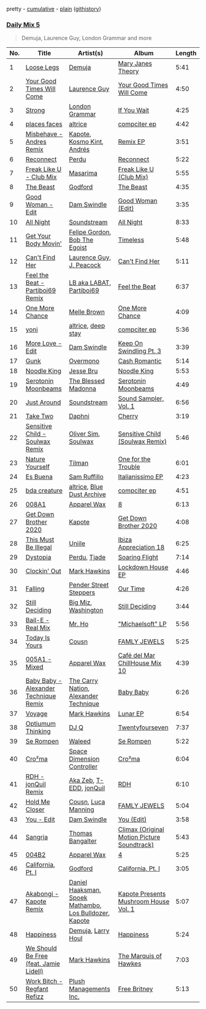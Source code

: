 pretty - [cumulative](/playlists/cumulative/Daily%20Mix%205.md) - [plain](/playlists/plain/37i9dQZF1E36TO0q54WsJv) ([githistory](https://github.githistory.xyz/vitokorn/spotify-playlist-archive/blob/master/playlists/plain/37i9dQZF1E36TO0q54WsJv))

### [Daily Mix 5](https://open.spotify.com/playlist/37i9dQZF1E36TO0q54WsJv)

> Demuja, Laurence Guy, London Grammar and more

| No. | Title | Artist(s) | Album | Length |
|---|---|---|---|---|
| 1 | [Loose Legs](https://open.spotify.com/track/4j87aLlhwhOYGz1A4UUvPP) | [Demuja](https://open.spotify.com/artist/1LfqhJiCiHfVzrBOVaBXc1) | [Mary Janes Theory](https://open.spotify.com/album/7FEos1XWzkCqTjZvSicCen) | 5:41 |
| 2 | [Your Good Times Will Come](https://open.spotify.com/track/3g5oI7fJYh9NaQMQ5x4ItH) | [Laurence Guy](https://open.spotify.com/artist/1PTEiCpkzNkLNgMi1LL8JR) | [Your Good Times Will Come](https://open.spotify.com/album/1ZhTIMvd5OlrytEfwekpUR) | 4:50 |
| 3 | [Strong](https://open.spotify.com/track/0QMK2WVjKy3iKdqajgDB1P) | [London Grammar](https://open.spotify.com/artist/3Bd1cgCjtCI32PYvDC3ynO) | [If You Wait](https://open.spotify.com/album/2J4dwQHk8EZKPKGhM1EzOU) | 4:25 |
| 4 | [places faces](https://open.spotify.com/track/4sEijthvXQuwOMn06lpxCH) | [altrice](https://open.spotify.com/artist/44lQJ512fu8nW7pa1FRmDF) | [compciter ep](https://open.spotify.com/album/2qTXiZXOqTEwwfcAVo76bR) | 4:42 |
| 5 | [Misbehave - Andres Remix](https://open.spotify.com/track/0D8OGBrDQNZf9qiEnEIETb) | [Kapote](https://open.spotify.com/artist/3sySIHNL0hqR7eOlm3LNTH), [Kosmo Kint](https://open.spotify.com/artist/5xPHGeNecDlCoEezCF2bWn), [Andrés](https://open.spotify.com/artist/0MqBBBA1RZzXK1f8vg5rIL) | [Remix EP](https://open.spotify.com/album/6pcOgtpIJqA78cgNVBsQx4) | 3:51 |
| 6 | [Reconnect](https://open.spotify.com/track/1h3ESMHmzyvhT03tRxLQVv) | [Perdu](https://open.spotify.com/artist/3JW4jIizZah2STNtdp1cWx) | [Reconnect](https://open.spotify.com/album/0PrvK2LKnETl1zI9PXC6tO) | 5:22 |
| 7 | [Freak Like U - Club Mix](https://open.spotify.com/track/4Sv8UfMtBHBzR6n0yOlApc) | [Masarima](https://open.spotify.com/artist/1F8ENasYTdkuSb54ymSEjL) | [Freak Like U (Club Mix)](https://open.spotify.com/album/343AqAEz0Y1UncCPNpo9ZN) | 5:55 |
| 8 | [The Beast](https://open.spotify.com/track/5nE5gmDADdXZ3LwES22kYt) | [Godford](https://open.spotify.com/artist/4pUwtnbS6FdBniLp410AOu) | [The Beast](https://open.spotify.com/album/3U9XwEP5Ia637qr6yX3578) | 4:35 |
| 9 | [Good Woman - Edit](https://open.spotify.com/track/69gBITZ6WnJFUIe1b2EMeg) | [Dam Swindle](https://open.spotify.com/artist/6hJtgCB3L5cnJSND7sp6GU) | [Good Woman (Edit)](https://open.spotify.com/album/6d9RyDwoZCI52HG5sQVUbz) | 3:35 |
| 10 | [All Night](https://open.spotify.com/track/5aUmuq6558VklXn7ccDEgs) | [Soundstream](https://open.spotify.com/artist/06Bb7O2LqLNb7kRayt2tfV) | [All Night](https://open.spotify.com/album/68NuE55yBJanWp9SVwns6B) | 8:33 |
| 11 | [Get Your Body Movin'](https://open.spotify.com/track/4HtpR1xSJ0nHixdXMiWRv9) | [Felipe Gordon](https://open.spotify.com/artist/7rQKvsWUOJgXmInx2JuaXj), [Bob The Egoist](https://open.spotify.com/artist/7xnyalS4aryg4kytwi61iI) | [Timeless](https://open.spotify.com/album/1c26lmfgKYkHTqYHXodLSm) | 5:48 |
| 12 | [Can't Find Her](https://open.spotify.com/track/6uHTykxbR6MInBeThBE8FV) | [Laurence Guy](https://open.spotify.com/artist/1PTEiCpkzNkLNgMi1LL8JR), [J. Peacock](https://open.spotify.com/artist/6b4Mcps4CuXfzgKYvhuJP7) | [Can't Find Her](https://open.spotify.com/album/2EPpRnTtaWxBjdnnGifefN) | 5:11 |
| 13 | [Feel the Beat - Partiboi69 Remix](https://open.spotify.com/track/2wNEBBr52TumYRmtYH1ocC) | [LB aka LABAT](https://open.spotify.com/artist/02fHczhlgEBCCjzjsNvJAh), [Partiboi69](https://open.spotify.com/artist/0CutULGVZ24wOr1HHYoEOL) | [Feel the Beat](https://open.spotify.com/album/4izfgFschtwTedFJH5b4rO) | 6:37 |
| 14 | [One More Chance](https://open.spotify.com/track/2fs9HGUstxf0r1nbUsX9pr) | [Melle Brown](https://open.spotify.com/artist/0sD8M4PoVLNDJ82fi6oG5e) | [One More Chance](https://open.spotify.com/album/0Br04dEwKsxbvjQnBKqKC5) | 4:09 |
| 15 | [yoni](https://open.spotify.com/track/0KpuGGkI2ELoGm7J8aDQbK) | [altrice](https://open.spotify.com/artist/44lQJ512fu8nW7pa1FRmDF), [deep stay](https://open.spotify.com/artist/5czMnnr7BIguvWnKL1OVA8) | [compciter ep](https://open.spotify.com/album/2qTXiZXOqTEwwfcAVo76bR) | 5:36 |
| 16 | [More Love - Edit](https://open.spotify.com/track/4mK4A2x8gT1WPmxZfrFhXD) | [Dam Swindle](https://open.spotify.com/artist/6hJtgCB3L5cnJSND7sp6GU) | [Keep On Swindling Pt. 3](https://open.spotify.com/album/04H1Yn2xEQjaD7sdXJqJlU) | 3:39 |
| 17 | [Gunk](https://open.spotify.com/track/4Nv1liSp522fuF1AGu6Yxs) | [Overmono](https://open.spotify.com/artist/01PnN11ovfen6xUOHfNpn3) | [Cash Romantic](https://open.spotify.com/album/3HfF5JwfEDokXfW3NvY7Cs) | 5:14 |
| 18 | [Noodle King](https://open.spotify.com/track/6SiPSZYFJYnYWD3o0NRMTZ) | [Jesse Bru](https://open.spotify.com/artist/3TQ2taKTip3uFICbu5aIJq) | [Noodle King](https://open.spotify.com/album/5tb8kPpioXHHLCUIpvc9QO) | 5:53 |
| 19 | [Serotonin Moonbeams](https://open.spotify.com/track/0hJfuyUwtEYMlGgvr3nzz9) | [The Blessed Madonna](https://open.spotify.com/artist/4TvhRzxIL1le2PWCeUqxQw) | [Serotonin Moonbeams](https://open.spotify.com/album/1UTc8WInycl4tVgJ1yODaO) | 4:49 |
| 20 | [Just Around](https://open.spotify.com/track/4Lc8ioJLhvCAwcEz0YiVQK) | [Soundstream](https://open.spotify.com/artist/06Bb7O2LqLNb7kRayt2tfV) | [Sound Sampler, Vol. 1](https://open.spotify.com/album/70eG9ucNvvUzMz6j6EiqBl) | 6:56 |
| 21 | [Take Two](https://open.spotify.com/track/4g8jAI4REmgqoE9aDZwFZi) | [Daphni](https://open.spotify.com/artist/4nhvb6x9ZhPiYCzrHDNia9) | [Cherry](https://open.spotify.com/album/0cmEfkFvLVgKhLIUgGhRG5) | 3:19 |
| 22 | [Sensitive Child - Soulwax Remix](https://open.spotify.com/track/0fER4siVB8s68N3JkFAI4O) | [Oliver Sim](https://open.spotify.com/artist/4KDu9uqzqseVCpQXMa8Pvm), [Soulwax](https://open.spotify.com/artist/43mWhBXSflupNLuNjM5vff) | [Sensitive Child (Soulwax Remix)](https://open.spotify.com/album/1j93UmCt06HQ9XCVqAitcA) | 5:46 |
| 23 | [Nature Yourself](https://open.spotify.com/track/5JQhZecNpJ4OAjCsRFw4ai) | [Tilman](https://open.spotify.com/artist/7aFxKbiPGJHNrcrGuKW5X9) | [One for the Trouble](https://open.spotify.com/album/1yzK6lBmItyEpEtmIeJ1BM) | 6:01 |
| 24 | [Es Buena](https://open.spotify.com/track/4rJS9klVBurRYknrBd8Ogs) | [Sam Ruffillo](https://open.spotify.com/artist/22x2iswjXGmDEkCJcUKYiy) | [Italianissimo EP](https://open.spotify.com/album/0nHgSQx4sKmFItKIm8M8rt) | 4:23 |
| 25 | [bda creature](https://open.spotify.com/track/6dnZv0EmSwCoBq91rFK0IH) | [altrice](https://open.spotify.com/artist/44lQJ512fu8nW7pa1FRmDF), [Blue Dust Archive](https://open.spotify.com/artist/0cZmamL9NzyInr7N3c0lDK) | [compciter ep](https://open.spotify.com/album/2qTXiZXOqTEwwfcAVo76bR) | 4:51 |
| 26 | [008A1](https://open.spotify.com/track/4MCM6iff0STPETNF1K8as0) | [Apparel Wax](https://open.spotify.com/artist/2nlNttZvT9FlaPBIP1H4Io) | [8](https://open.spotify.com/album/0VjEHFit3Jh83caJw3gvw0) | 6:13 |
| 27 | [Get Down Brother 2020](https://open.spotify.com/track/33xGD6bo37LwHjOUU8dN8J) | [Kapote](https://open.spotify.com/artist/3sySIHNL0hqR7eOlm3LNTH) | [Get Down Brother 2020](https://open.spotify.com/album/10Y3w7a3b5SeKP6AtPknXL) | 4:08 |
| 28 | [This Must Be Illegal](https://open.spotify.com/track/04JOneSXzqAz9V64gpYwUG) | [Uniile](https://open.spotify.com/artist/4YDUa4vMajWyirBG0PiGwX) | [Ibiza Appreciation 18](https://open.spotify.com/album/4XbHX9VQr3HlsYVvN2l0SX) | 6:25 |
| 29 | [Dystopia](https://open.spotify.com/track/4sTb8QQiuiNyziutn7H6Yn) | [Perdu](https://open.spotify.com/artist/3JW4jIizZah2STNtdp1cWx), [Tjade](https://open.spotify.com/artist/2XgDjvneRRotQu4r9lTRuh) | [Soaring Flight](https://open.spotify.com/album/2DnohEpvfsro9XtMgpmEvP) | 7:14 |
| 30 | [Clockin' Out](https://open.spotify.com/track/4B9bRNDgWoDVRgrJvEKAS6) | [Mark Hawkins](https://open.spotify.com/artist/6BDLwOIauGwERNYxaOciyq) | [Lockdown House EP](https://open.spotify.com/album/1l02YoPu1BohbfgN2BhkOJ) | 4:46 |
| 31 | [Falling](https://open.spotify.com/track/1SyDxD1MnlsQNeHHhm2dpg) | [Pender Street Steppers](https://open.spotify.com/artist/02V0FAoWiTFWMT36s1Yt1a) | [Our Time](https://open.spotify.com/album/0Jge7w86SFk9oadmO4zyrR) | 4:26 |
| 32 | [Still Deciding](https://open.spotify.com/track/4HIQJ7uhosxYnGqeTDxmsh) | [Big Miz](https://open.spotify.com/artist/16bJAXH14R42AnpN0FtaQo), [Washington](https://open.spotify.com/artist/11K64lC9HdV9vEjhgIrr9Q) | [Still Deciding](https://open.spotify.com/album/7Mtb3ztD7FEpScsyPcoHXL) | 3:44 |
| 33 | [Bail-E - Real Mix](https://open.spotify.com/track/23cdcO0JbfnxOZmYHS7ltx) | [Mr. Ho](https://open.spotify.com/artist/44LzZsFXgy7Ft4EsT3WlI8) | ["Michaelsoft" LP](https://open.spotify.com/album/3Aku6IAuipgXBMU3iKZVMY) | 5:56 |
| 34 | [Today Is Yours](https://open.spotify.com/track/3Vkf05g7H3LJzVhIOA3geB) | [Cousn](https://open.spotify.com/artist/5Q13wCN8sU8MaboNCmBrbl) | [FAMLY JEWELS](https://open.spotify.com/album/4Wgq3oSZlRibQModAAehAe) | 5:25 |
| 35 | [005A1 - Mixed](https://open.spotify.com/track/7IKGx2h0DEi3lNmlQiNXxI) | [Apparel Wax](https://open.spotify.com/artist/2nlNttZvT9FlaPBIP1H4Io) | [Café del Mar ChillHouse Mix 10](https://open.spotify.com/album/1wsvgSUt7djYDBzGJBgINx) | 4:39 |
| 36 | [Baby Baby - Alexander Technique Remix](https://open.spotify.com/track/1EMtYKxzJkbysg9hwstwtg) | [The Carry Nation](https://open.spotify.com/artist/0PDEs0724hDGxKb5vD5hj1), [Alexander Technique](https://open.spotify.com/artist/5nCphaO35HX9Hxq7LSfkIw) | [Baby Baby](https://open.spotify.com/album/5Rvj2Uk5noy1vGhfZrVXPN) | 6:26 |
| 37 | [Voyage](https://open.spotify.com/track/0ySAjNP7TVf4ZG3i0tJOYY) | [Mark Hawkins](https://open.spotify.com/artist/6BDLwOIauGwERNYxaOciyq) | [Lunar EP](https://open.spotify.com/album/1MH8pw1r6s8UzzicUru9BL) | 6:54 |
| 38 | [Optiumum Thinking](https://open.spotify.com/track/2eTc5GDmCtUukkNBdTWAor) | [DJ Q](https://open.spotify.com/artist/1MrYB01nLTzUsGov6Srt3C) | [Twentyfourseven](https://open.spotify.com/album/5aKrar1Bp1Rh01kio3jILK) | 7:37 |
| 39 | [Se Rompen](https://open.spotify.com/track/7e8l7wpK6qow08gSoNxtcK) | [Waleed](https://open.spotify.com/artist/4WjyuUryzJgs8GukH5BZjs) | [Se Rompen](https://open.spotify.com/album/2xwO3JeOSSCSwFWwNkmP4O) | 5:22 |
| 40 | [Cro²ma](https://open.spotify.com/track/4uvLNaif59agypGaPVLxuN) | [Space Dimension Controller](https://open.spotify.com/artist/7rZjYMRC5pTV089WKn1Y4s) | [Cro²ma](https://open.spotify.com/album/1YbDzyqRWlqsSZ5KLW2WjO) | 6:04 |
| 41 | [RDH - jonQuil Remix](https://open.spotify.com/track/7pYOUFOfhLICqRkhs9lGxA) | [Aka Zeb](https://open.spotify.com/artist/5ns4vacDLuj3Z1RwmRB2C0), [T-EDD](https://open.spotify.com/artist/7BPGnBEPmTrVX1I8riaLG6), [jonQuil](https://open.spotify.com/artist/2hut8FgmcdfoYMqBnSDGO7) | [RDH](https://open.spotify.com/album/7cLWonq4tAYqqsVQhELZzf) | 6:10 |
| 42 | [Hold Me Closer](https://open.spotify.com/track/7MCZHASw7LneGlZgVYoFHk) | [Cousn](https://open.spotify.com/artist/5Q13wCN8sU8MaboNCmBrbl), [Luca Manning](https://open.spotify.com/artist/3NmLzHbOSrti6hD01vkqMk) | [FAMLY JEWELS](https://open.spotify.com/album/4Wgq3oSZlRibQModAAehAe) | 5:04 |
| 43 | [You - Edit](https://open.spotify.com/track/1jH7hiI0cpqofP2yI0dihS) | [Dam Swindle](https://open.spotify.com/artist/6hJtgCB3L5cnJSND7sp6GU) | [You (Edit)](https://open.spotify.com/album/1g0z09fYWlrT1oekKW0jnY) | 3:58 |
| 44 | [Sangria](https://open.spotify.com/track/3TYj2ld7j4q4fq7zSMHjqe) | [Thomas Bangalter](https://open.spotify.com/artist/41vv2Tj1knysv6MuFUmdwi) | [Climax (Original Motion Picture Soundtrack)](https://open.spotify.com/album/1JAhLYEWnwTheAh0aIcYd2) | 5:43 |
| 45 | [004B2](https://open.spotify.com/track/2lEOVPOGSlxDn46xGjFARq) | [Apparel Wax](https://open.spotify.com/artist/2nlNttZvT9FlaPBIP1H4Io) | [4](https://open.spotify.com/album/3kCac3cXqpr7DKvQGCbQ1D) | 5:25 |
| 46 | [California, Pt. I](https://open.spotify.com/track/7jZdaKyarANolzHVosOglg) | [Godford](https://open.spotify.com/artist/4pUwtnbS6FdBniLp410AOu) | [California, Pt. I](https://open.spotify.com/album/4P5aUcVlhnTvEdp81HYQUc) | 3:05 |
| 47 | [Akabongi - Kapote Remix](https://open.spotify.com/track/1JANcowf79z8sMLaOPb3fz) | [Daniel Haaksman](https://open.spotify.com/artist/7w5ZA1uFcsyDEi2ndiPL8r), [Spoek Mathambo](https://open.spotify.com/artist/3qw0OXlLhqI78xEWw9Ys8O), [Los Bulldozer](https://open.spotify.com/artist/43lNvN1nrrANbdT17fTz7x), [Kapote](https://open.spotify.com/artist/3sySIHNL0hqR7eOlm3LNTH) | [Kapote Presents Mushroom House Vol. 1](https://open.spotify.com/album/3hzG4AxkYVRhJ18PSVf5TN) | 5:07 |
| 48 | [Happiness](https://open.spotify.com/track/4miLSshHnkUkkxISntt8eI) | [Demuja](https://open.spotify.com/artist/1LfqhJiCiHfVzrBOVaBXc1), [Larry Houl](https://open.spotify.com/artist/1ZNuq8R1nlRUVKZeDK7Dut) | [Happiness](https://open.spotify.com/album/0tXR2Rkch7fb9q6gTHddEy) | 5:24 |
| 49 | [We Should Be Free (feat. Jamie Lidell)](https://open.spotify.com/track/3yNkhnWXyhZtgcwSHJ9RAA) | [Mark Hawkins](https://open.spotify.com/artist/6BDLwOIauGwERNYxaOciyq) | [The Marquis of Hawkes](https://open.spotify.com/album/2rIaFslwcua0SjIv8Bjv57) | 7:03 |
| 50 | [Work Bitch - Regfant Refizz](https://open.spotify.com/track/1kSLBBYC8D6YgUMJKeb9Hp) | [Plush Managements Inc.](https://open.spotify.com/artist/31G3ruAVnEO9MTv4edNti0) | [Free Britney](https://open.spotify.com/album/4Bf6SwrHviG1tlh9fjSScs) | 5:13 |